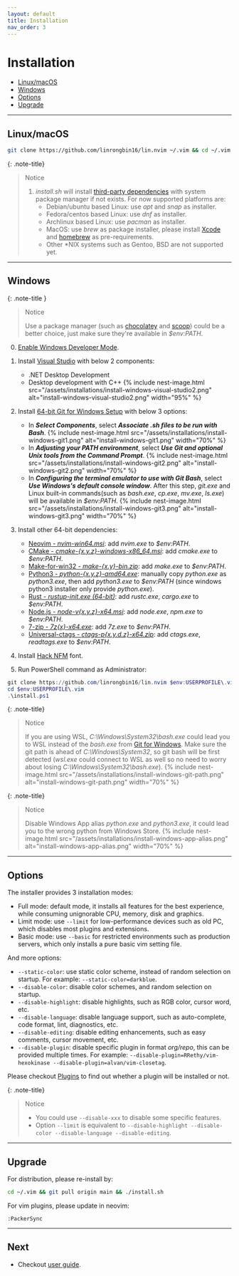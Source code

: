 ```yaml
---
layout: default
title: Installation
nav_order: 3
---
```


# Installation

- [Linux/macOS](#linuxmacos)
- [Windows](#windows)
- [Options](#options)
- [Upgrade](#upgrade)

---

## Linux/macOS

```bash
git clone https://github.com/linrongbin16/lin.nvim ~/.vim && cd ~/.vim && ./install.sh
```

{: .note-title}

> Notice
>
> 1. _install.sh_ will install [third-party dependencies](/lin.nvim.dev/appendix/#dependencies) with system package manager if not exists. For now supported platforms are:
>    - Debian/ubuntu based Linux: use _apt_ and _snap_ as installer.
>    - Fedora/centos based Linux: use _dnf_ as installer.
>    - Archlinux based Linux: use _pacman_ as installer.
>    - MacOS: use _brew_ as package installer, please install [Xcode](https://guide.macports.org/chunked/installing.html) and [homebrew](https://brew.sh/) as pre-requirements.
>    - Other \*NIX systems such as Gentoo, BSD are not supported yet.

---

## Windows

{: .note-title }

> Notice
>
> Use a package manager (such as [chocolatey](https://chocolatey.org/) and [scoop](https://scoop.sh/)) could be a better choice, just make sure they're available in _$env:PATH_.

0. [Enable Windows Developer Mode](https://learn.microsoft.com/en-us/windows/apps/get-started/enable-your-device-for-development#activate-developer-mode).

1. Install [Visual Studio](https://www.visualstudio.com/) with below 2 components:

   - .NET Desktop Development
   - Desktop development with C++
     {% include nest-image.html src="/assets/installations/install-windows-visual-studio2.png" alt="install-windows-visual-studio2.png" width="95%" %}

2. Install [64-bit Git for Windows Setup](https://git-scm.com/downloads) with below 3 options:

   - In **_Select Components_**, select **_Associate .sh files to be run with Bash_**.
     {% include nest-image.html src="/assets/installations/install-windows-git1.png" alt="install-windows-git1.png" width="70%" %}
   - In **_Adjusting your PATH environment_**, select **_Use Git and optional Unix tools from the Command Prompt_**.
     {% include nest-image.html src="/assets/installations/install-windows-git2.png" alt="install-windows-git2.png" width="70%" %}
   - In **_Configuring the terminal emulator to use with Git Bash_**, select **_Use Windows's default console window_**. After this step, _git.exe_ and Linux built-in commands(such as _bash.exe_, _cp.exe_, _mv.exe_, _ls.exe_) will be available in _$env:PATH_.
     {% include nest-image.html src="/assets/installations/install-windows-git3.png" alt="install-windows-git3.png" width="70%" %}

3. Install other 64-bit dependencies:

   - [Neovim - _nvim-win64.msi_](https://github.com/neovim/neovim/releases/latest): add _nvim.exe_ to _$env:PATH_.
   - [CMake - _cmake-{x.y.z}-windows-x86_64.msi_](https://github.com/Kitware/CMake/releases/latest): add _cmake.exe_ to _$env:PATH_.
   - [Make-for-win32 - _make-{x.y}-bin.zip_](https://sourceforge.net/projects/gnuwin32/files/make/3.81/make-3.81-bin.zip/download): add _make.exe_ to _$env:PATH_.
   - [Python3 - _python-{x.y.z}-amd64.exe_](https://www.python.org/downloads/windows/): manually copy _python.exe_ as _python3.exe_, then add _python3.exe_ to _$env:PATH_ (since windows python3 installer only provide _python.exe_).
   - [Rust - _rustup-init.exe (64-bit)_](https://www.rust-lang.org/tools/install): add _rustc.exe_, _cargo.exe_ to _$env:PATH_.
   - [Node.js - _node-v{x.y.z}-x64.msi_](https://nodejs.org/en/download/): add _node.exe_, _npm.exe_ to _$env:PATH_.
   - [7-zip - _7z{x}-x64.exe_](https://www.7-zip.org/): add _7z.exe_ to _$env:PATH_.
   - [Universal-ctags - _ctags-p{x.y.d.z}-x64.zip_](https://github.com/universal-ctags/ctags-win32/releases): add _ctags.exe_, _readtags.exe_ to _$env:PATH_.

4. Install [Hack NFM](https://github.com/ryanoasis/nerd-fonts/releases/download/v2.2.2/Hack.zip) font.

5. Run PowerShell command as Administrator:

```powershell
git clone https://github.com/linrongbin16/lin.nvim $env:USERPROFILE\.vim
cd $env:USERPROFILE\.vim
.\install.ps1
```

{: .note-title}

> Notice
>
> If you are using WSL, _C:\Windows\System32\bash.exe_ could lead you to WSL instead of the _bash.exe_ from [Git for Windows](https://git-scm.com/). Make sure the git path is ahead of _C:\Windows\System32_, so git bash will be first detected (_wsl.exe_ could connect to WSL as well so no need to worry about losing _C:\Windows\System32\bash.exe_).
> {% include nest-image.html src="/assets/installations/install-windows-git-path.png" alt="install-windows-git-path.png" width="70%" %}

{: .note-title}

> Notice
>
> Disable Windows App alias _python.exe_ and _python3.exe_, it could lead you to the wrong python from Windows Store.
> {% include nest-image.html src="/assets/installations/install-windows-app-alias.png" alt="install-windows-app-alias.png" width="70%" %}

---

## Options

The installer provides 3 installation modes:

- Full mode: default mode, it installs all features for the best experience, while consuming unignorable CPU, memory, disk and graphics.
- Limit mode: use `--limit` for low-performance devices such as old PC, which disables most plugins and extensions.
- Basic mode: use `--basic` for restricted environments such as production servers, which only installs a pure basic vim setting file.

And more options:

- `--static-color`: use static color scheme, instead of random selection on startup. For example: `--static-color=darkblue`.
- `--disable-color`: disable color schemes, and random selection on startup.
- `--disable-highlight`: disable highlights, such as RGB color, cursor word, etc.
- `--disable-language`: disable language support, such as auto-complete, code format, lint, diagnostics, etc.
- `--disable-editing`: disable editing enhancements, such as easy comments, cursor movement, etc.
- `--disable-plugin`: disable specific plugin in format _org/repo_, this can be provided multiple times. For example: `--disable-plugin=RRethy/vim-hexokinase --disable-plugin=alvan/vim-closetag`.

Please checkout [Plugins](/lin.nvim.dev/appendix/#plugins) to find out whether a plugin will be installed or not.

{: .note-title}

> Notice
>
> - You could use `--disable-xxx` to disable some specific features.
> - Option `--limit` is equivalent to `--disable-highlight --disable-color --disable-language --disable-editing`.

---

## Upgrade

For distribution, please re-install by:

```bash
cd ~/.vim && git pull origin main && ./install.sh
```

For vim plugins, please update in neovim:

```vim
:PackerSync
```

---

## Next

- Checkout [user guide](/lin.nvim.dev/user-guide).
